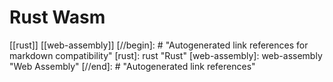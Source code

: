 # Rust Wasm

[[rust]]
[[web-assembly]]
[//begin]: # "Autogenerated link references for markdown compatibility"
[rust]: rust "Rust"
[web-assembly]: web-assembly "Web Assembly"
[//end]: # "Autogenerated link references"